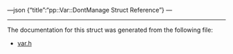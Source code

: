—json {“title”:“pp::Var::DontManage Struct Reference”} —

------------------------------------------------------------------------

The documentation for this struct was generated from the following file:

-   <a href="/docs/native-client/pepper_beta/cpp/var_8h/" class="el">var.h</a>
